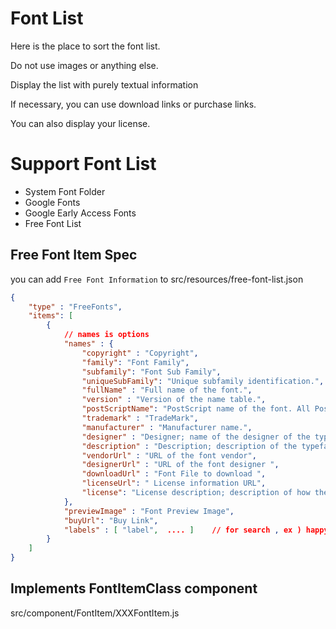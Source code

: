 # Font List 

Here is the place to sort the font list.

Do not use images or anything else.

Display the list with purely textual information

If necessary, you can use download links or purchase links.

You can also display your license.


# Support Font List 

* System Font Folder 
* Google Fonts 
* Google Early Access Fonts 
* Free Font List 

## Free Font Item Spec 

you can add  `Free Font Information`  to  src/resources/free-font-list.json 

```json 
{
    "type" : "FreeFonts",
    "items": [
        {
            // names is options 
            "names" : {
                "copyright" : "Copyright",
                "family": "Font Family",
                "subfamily": "Font Sub Family",
                "uniqueSubFamily": "Unique subfamily identification.",
                "fullName" : "Full name of the font.",
                "version" : "Version of the name table.",
                "postScriptName": "PostScript name of the font. All PostScript names in a font must be identical.",
                "trademark" : "TradeMark",
                "manufacturer" : "Manufacturer name.",
                "designer" : "Designer; name of the designer of the typeface.",
                "description" : "Description; description of the typeface.",
                "vendorUrl" : "URL of the font vendor",
                "designerUrl" : "URL of the font designer ",
                "downloadUrl" : "Font File to download ",
                "licenseUrl": "	License information URL",
                "license": "License description; description of how the font may be legally used, or different example scenarios for licensed use. This field should be written in plain language, not legalese.",
            },
            "previewImage" : "Font Preview Image",            
            "buyUrl": "Buy Link",
            "labels" : [ "label",  .... ]    // for search , ex ) happy, smile, handwriting, etc ... 
        }
    ]
}

```

## Implements FontItemClass component

src/component/FontItem/XXXFontItem.js 

